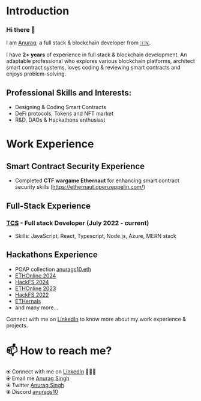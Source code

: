 # Introduction

### Hi there 👋

I am [Anurag](https://www.linkedin.com/in/anuragsingh10/), a full stack & blockchain developer from [🇮🇳](https://en.wikipedia.org/wiki/India).


I have **2+ years** of experience in full stack & blockchain development. An adaptable professional who explores various blockchain platforms, architect smart contract systems, loves coding & reviewing smart contracts and enjoys problem-solving. 

## Professional Skills and Interests:
* Designing & Coding Smart Contracts 
* DeFi protocols, Tokens and NFT market 
* R&D, DAOs & Hackathons enthusiast

# Work Experience

## Smart Contract Security Experience
* Completed **CTF wargame Ethernaut** for enhancing smart contract security skills (https://ethernaut.openzeppelin.com/)
  
## Full-Stack Experience
### [TCS](https://www.tcs.com/) - Full stack Developer (July 2022 - current)
* Skills: JavaScript, React, Typescript, Node.js, Azure, MERN stack

## Hackathons Experience
* POAP collection [anurags10.eth](https://collectors.poap.xyz/scan/0xAeb23FBfcb0f95CfbdAf6DB6Cc7BFC7908Da3986)
* [ETHOnline 2024](https://ethglobal.com/showcase/manga-munchies-cyx0n)
* [HackFS 2024](https://ethglobal.com/showcase/xyllow-f1srg)
* [ETHOnline 2023](https://ethglobal.com/events/ethonline2022)
* [HackFS 2022](https://ethglobal.com/events/hackfs2022/home)
* [ETHernals](https://devfolio.co/projects/dcentragram-ba5f)
* and many more...

Connect with me on [LinkedIn](https://www.linkedin.com/in/anuragsingh10/) to know more about my work experience & projects.


# 📫 How to reach me? 

  ⦿ Connect with me on [LinkedIn](https://www.linkedin.com/in/anuragsingh10/) 👨🏻‍💻 <br>
  ⦿ Email me [Anurag Singh](mailto:iamanuragsingh10@gmail.com) <br>
  ⦿ Twitter [Anurag Singh](https://x.com/AnuragS31135607) <br>
  ⦿ Discord [anurags10](https://discord.com/channels/@anurags10) <br>
  
